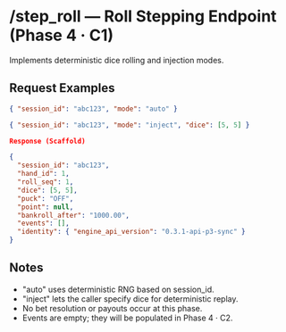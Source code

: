 # /step_roll — Roll Stepping Endpoint (Phase 4 · C1)

Implements deterministic dice rolling and injection modes.

## Request Examples
```json
{ "session_id": "abc123", "mode": "auto" }

{ "session_id": "abc123", "mode": "inject", "dice": [5, 5] }

Response (Scaffold)

{
  "session_id": "abc123",
  "hand_id": 1,
  "roll_seq": 1,
  "dice": [5, 5],
  "puck": "OFF",
  "point": null,
  "bankroll_after": "1000.00",
  "events": [],
  "identity": { "engine_api_version": "0.3.1-api-p3-sync" }
}
```

## Notes
- "auto" uses deterministic RNG based on session_id.
- "inject" lets the caller specify dice for deterministic replay.
- No bet resolution or payouts occur at this phase.
- Events are empty; they will be populated in Phase 4 · C2.
